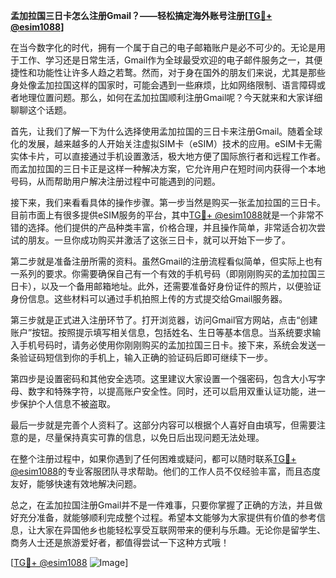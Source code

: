 **孟加拉国三日卡怎么注册Gmail？——轻松搞定海外账号注册[[TG💪+ @esim1088](https://t.me/s/esim1088)]**

在当今数字化的时代，拥有一个属于自己的电子邮箱账户是必不可少的。无论是用于工作、学习还是日常生活，Gmail作为全球最受欢迎的电子邮件服务之一，其便捷性和功能性让许多人趋之若鹜。然而，对于身在国外的朋友们来说，尤其是那些身处像孟加拉国这样的国家时，可能会遇到一些麻烦，比如网络限制、语言障碍或者地理位置问题。那么，如何在孟加拉国顺利注册Gmail呢？今天就来和大家详细聊聊这个话题。

首先，让我们了解一下为什么选择使用孟加拉国的三日卡来注册Gmail。随着全球化的发展，越来越多的人开始关注虚拟SIM卡（eSIM）技术的应用。eSIM卡无需实体卡片，可以直接通过手机设置激活，极大地方便了国际旅行者和远程工作者。而孟加拉国的三日卡正是这样一种解决方案，它允许用户在短时间内获得一个本地号码，从而帮助用户解决注册过程中可能遇到的问题。

接下来，我们来看看具体的操作步骤。第一步当然是购买一张孟加拉国的三日卡。目前市面上有很多提供eSIM服务的平台，其中[TG💪+ @esim1088](https://t.me/s/esim1088)就是一个非常不错的选择。他们提供的产品种类丰富，价格合理，并且操作简单，非常适合初次尝试的朋友。一旦你成功购买并激活了这张三日卡，就可以开始下一步了。

第二步就是准备注册所需的资料。虽然Gmail的注册流程看似简单，但实际上也有一系列的要求。你需要确保自己有一个有效的手机号码（即刚刚购买的孟加拉国三日卡），以及一个备用邮箱地址。此外，还需要准备好身份证件的照片，以便验证身份信息。这些材料可以通过手机拍照上传的方式提交给Gmail服务器。

第三步就是正式进入注册环节了。打开浏览器，访问Gmail官方网站，点击“创建账户”按钮。按照提示填写相关信息，包括姓名、生日等基本信息。当系统要求输入手机号码时，请务必使用你刚刚购买的孟加拉国三日卡。接下来，系统会发送一条验证码短信到你的手机上，输入正确的验证码后即可继续下一步。

第四步是设置密码和其他安全选项。这里建议大家设置一个强密码，包含大小写字母、数字和特殊字符，以提高账户安全性。同时，还可以启用双重认证功能，进一步保护个人信息不被盗取。

最后一步就是完善个人资料了。这部分内容可以根据个人喜好自由填写，但需要注意的是，尽量保持真实可靠的信息，以免日后出现问题无法处理。

在整个注册过程中，如果你遇到了任何困难或疑问，都可以随时联系[TG💪+ @esim1088](https://t.me/s/esim1088)的专业客服团队寻求帮助。他们的工作人员不仅经验丰富，而且态度友好，能够快速有效地解决问题。

总之，在孟加拉国注册Gmail并不是一件难事，只要你掌握了正确的方法，并且做好充分准备，就能够顺利完成整个过程。希望本文能够为大家提供有价值的参考信息，让大家在异国他乡也能轻松享受互联网带来的便利与乐趣。无论你是留学生、商务人士还是旅游爱好者，都值得尝试一下这种方式哦！

[[TG💪+ @esim1088](https://t.me/s/esim1088) ![Image](https://i.postimg.cc/4NQfJmqS/Snipaste-2025-05-13-00-14-12.png)]